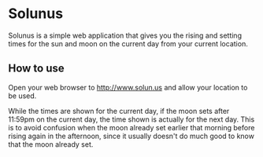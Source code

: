 # Solunus
Solunus is a simple web application that gives you the rising and setting times for the sun and moon on the current day from your current location.

## How to use
Open your web browser to http://www.solun.us and allow your location to be used.

While the times are shown for the current day, if the moon sets after 11:59pm on the current day, the time shown is actually for the next day. This is to avoid confusion when the moon already set earlier that morning before rising again in the afternoon, since it usually doesn't do much good to know that the moon already set.
